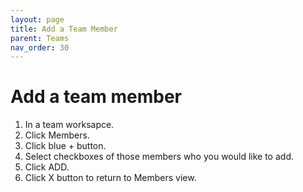 ```yaml
---
layout: page
title: Add a Team Member 
parent: Teams 
nav_order: 30 
---
```


# Add a team member 

1. In a team worksapce.
2. Click Members.
3. Click blue + button.
4. Select checkboxes of those members who you would like to add.
5. Click ADD.
6. Click X button to return to Members view.
